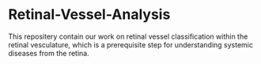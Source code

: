 # Retinal-Vessel-Analysis
This repositery contain our work on retinal vessel classification within the retinal vesculature, which is a prerequisite step for understanding systemic diseases from the retina. 
